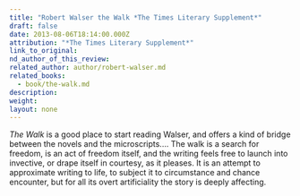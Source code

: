 ```yaml
---
title: "Robert Walser the Walk *The Times Literary Supplement*"
draft: false
date: 2013-08-06T18:14:00.000Z
attribution: "*The Times Literary Supplement*"
link_to_original:
nd_author_of_this_review:
related_author: author/robert-walser.md
related_books:
  - book/the-walk.md
description:
weight:
layout: none
---
```

*The Walk* is a good place to start reading Walser, and offers a kind of bridge between the novels and the microscripts.... The walk is a search for freedom, is an act of freedom itself, and the writing feels free to launch into invective, or drape itself in courtesy, as it pleases. It is an attempt to approximate writing to life, to subject it to circumstance and chance encounter, but for all its overt artificiality the story is deeply affecting.

